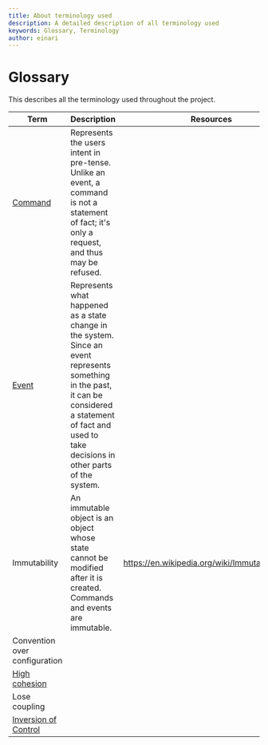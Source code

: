 ```yaml
---
title: About terminology used
description: A detailed description of all terminology used
keywords: Glossary, Terminology
author: einari
---
```

# Glossary

This describes all the terminology used throughout the project.

| Term                    | Description                                              | Resources |
| ----------------------- | -------------------------------------------------------- | --------- |
| [Command](./command.md) | Represents the users intent in pre-tense. Unlike an event, a command is not a statement of fact; it's only a request, and thus may be refused.                  |           |
| [Event](./events.md)    | Represents what happened as a state change in the system. Since an event represents something in the past, it can be considered a statement of fact and used to take decisions in other parts of the system. |           |
| Immutability            | An immutable object is an object whose state cannot be modified after it is created. Commands and events are immutable.                                                         | https://en.wikipedia.org/wiki/Immutable_object          |
| Convention over configuration                        |                                                          |           |
| [High cohesion](./high_cohesion.md) |                                                          |           |
| Lose coupling           |                                                          |           |
| [Inversion of Control](./inversion_of_control.md)  |                                                          |           |